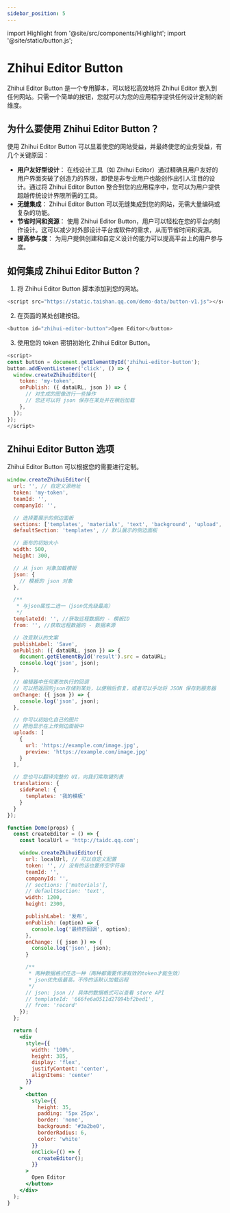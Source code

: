 ```yaml
---
sidebar_position: 5
---
```


import Highlight from '@site/src/components/Highlight';
import '@site/static/button.js';

# Zhihui Editor Button

<Highlight color="#dfd9fe">Zhihui Editor Button</Highlight> 是一个专用脚本，可以轻松高效地将 Zhihui Editor 嵌入到任何网站。只需一个简单的按钮，您就可以为您的应用程序提供任何设计定制的新维度。

## 为什么要使用 Zhihui Editor Button？

使用 Zhihui Editor Button 可以显着使您的网站受益，并最终使您的业务受益，有几个关键原因：

- **用户友好型设计**： 在线设计工具（如 Zhihui Editor）通过精确且用户友好的用户界面突破了创造力的界限，即使是非专业用户也能创作出引人注目的设计。通过将 Zhihui Editor Button 整合到您的应用程序中，您可以为用户提供超越传统设计界限所需的工具。
- **无缝集成**： Zhihui Editor Button 可以无缝集成到您的网站，无需大量编码或复杂的功能。
- **节省时间和资源**： 使用 Zhihui Editor Button，用户可以轻松在您的平台内制作设计。这可以减少对外部设计平台或软件的需求，从而节省时间和资源。
- **提高参与度**： 为用户提供创建和自定义设计的能力可以提高平台上的用户参与度。

## 如何集成 Zhihui Editor Button？

1. 将 Zhihui Editor Button 脚本添加到您的网站。

```js
<script src="https://static.taishan.qq.com/demo-data/button-v1.js"></script>
```

2. 在页面的某处创建按钮。

```js
<button id="zhihui-editor-button">Open Editor</button>
```

3. 使用您的 token 密钥初始化 Zhihui Editor Button。

```js
<script>
const button = document.getElementById('zhihui-editor-button');
button.addEventListener('click', () => {
  window.createZhihuiEditor({
    token: 'my-token',
    onPublish: ({ dataURL, json }) => {
      // 对生成的图像进行一些操作
      // 您还可以将 json 保存在某处并在稍后加载
    },
  });
});
</script>
```

## Zhihui Editor Button 选项

Zhihui Editor Button 可以根据您的需要进行定制。

```js
window.createZhihuiEditor({
  url: '', // 自定义源地址
  token: 'my-token',
  teamId: '',
  companyId: '',

  // 选择要展示的侧边面板
  sections: ['templates', 'materials', 'text', 'background', 'upload', 'layers', 'layers', 'size', 'shapes'],
  defaultSection: 'templates', // 默认展示的侧边面板

  // 画布的初始大小
  width: 500,
  height: 300,

  // 从 json 对象加载模板
  json: {
    // 模板的 json 对象
  },

  /**
   * 与json属性二选一（json优先级最高）
   */
  templateId: '', //获取远程数据的 - 模板ID
  from: '', //获取远程数据的 - 数据来源

  // 改变默认的文案
  publishLabel: 'Save',
  onPublish: ({ dataURL, json }) => {
    document.getElementById('result').src = dataURL;
    console.log('json', json);
  },

  // 编辑器中任何更改执行的回调
  // 可以把返回的json存储到某处，以便稍后恢复，或者可以手动将 JSON 保存到服务器
  onChange: ({ json }) => {
    console.log('json', json);
  },

  // 你可以初始化自己的图片
  // 把他显示在上传侧边面板中
  uploads: [
    {
      url: 'https://example.com/image.jpg',
      preview: 'https://example.com/image.jpg'
    }
  ],

  // 您也可以翻译完整的 UI，向我们索取键列表
  translations: {
    sidePanel: {
      templates: '我的模板'
    }
  }
});
```

```jsx live
function Dome(props) {
  const createEditor = () => {
    const localUrl = 'http://taidc.qq.com';

    window.createZhihuiEditor({
      url: localUrl, // 可以自定义配置
      token: '', // 没有的话也要传空字符串
      teamId: '',
      companyId: '',
      // sections: ['materials'],
      // defaultSection: 'text',
      width: 1200,
      height: 2300,

      publishLabel: '发布',
      onPublish: (option) => {
        console.log('最终的回调', option);
      },
      onChange: ({ json }) => {
        console.log('json', json);
      }

      /**
       * 两种数据格式任选一种（两种都需要传递有效的token才能生效）
       * json优先级最高，不传的话默认加载远程
       */
      // json: json // 具体的数据格式可以查看 store API
      // templateId: '666fe6a0511d27094bf2bed1',
      // from: 'record'
    });
  };

  return (
    <div
      style={{
        width: '100%',
        height: 385,
        display: 'flex',
        justifyContent: 'center',
        alignItems: 'center'
      }}
    >
      <button
        style={{
          height: 35,
          padding: '5px 25px',
          border: 'none',
          background: '#3a2be0',
          borderRadius: 6,
          color: 'white'
        }}
        onClick={() => {
          createEditor();
        }}
      >
        Open Editor
      </button>
    </div>
  );
}
```
